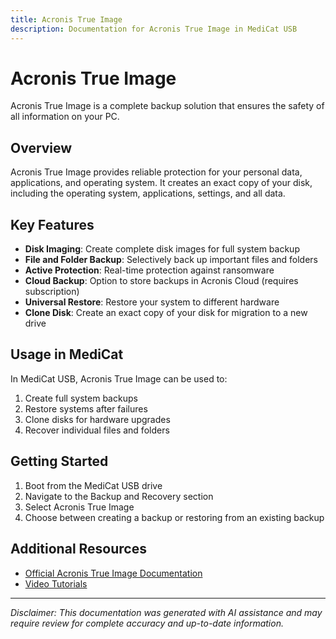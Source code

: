 ```yaml
---
title: Acronis True Image
description: Documentation for Acronis True Image in MediCat USB
---
```


# Acronis True Image

Acronis True Image is a complete backup solution that ensures the safety of all information on your PC.

## Overview

Acronis True Image provides reliable protection for your personal data, applications, and operating system. It creates an exact copy of your disk, including the operating system, applications, settings, and all data.

## Key Features

- **Disk Imaging**: Create complete disk images for full system backup
- **File and Folder Backup**: Selectively back up important files and folders
- **Active Protection**: Real-time protection against ransomware
- **Cloud Backup**: Option to store backups in Acronis Cloud (requires subscription)
- **Universal Restore**: Restore your system to different hardware
- **Clone Disk**: Create an exact copy of your disk for migration to a new drive

## Usage in MediCat

In MediCat USB, Acronis True Image can be used to:

1. Create full system backups
2. Restore systems after failures
3. Clone disks for hardware upgrades
4. Recover individual files and folders

## Getting Started

1. Boot from the MediCat USB drive
2. Navigate to the Backup and Recovery section
3. Select Acronis True Image
4. Choose between creating a backup or restoring from an existing backup

## Additional Resources

- [Official Acronis True Image Documentation](https://care.acronis.com/s/support-portal/for-individuals/acronis-true-image)
- [Video Tutorials](https://www.acronis.com/en-us/tutorials/)

---

*Disclaimer: This documentation was generated with AI assistance and may require review for complete accuracy and up-to-date information.*
